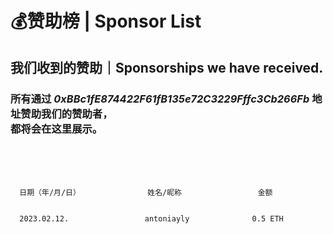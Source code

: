 # 💰赞助榜 | Sponsor List
## 我们收到的赞助｜Sponsorships we have received.

### 所有通过 ***0xBBc1fE874422F61fB135e72C3229Fffc3Cb266Fb*** 地址赞助我们的赞助者，<br>都将会在这里展示。

<br>
<br>
<br>


      日期（年/月/日）               姓名/昵称                 金额
     
      
      2023.02.12.                 antoniayly              0.5 ETH
